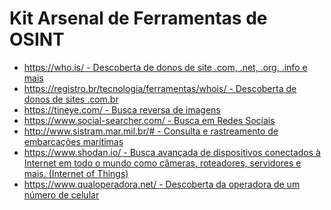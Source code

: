 <!DOCTYPE html>
<html lang="pt-br">
<head>
    <meta charset="UTF-8">
    <meta name="viewport" content="width=device-width, initial-scale=1.0">
    <title>Ferramentas de OSINT</title>
</head>
<body>

<h1>Kit Arsenal de Ferramentas de OSINT</h1>

<ul>
    <li><a href="https://who.is/">https://who.is/ - Descoberta de donos de site .com, .net, .org, .info e mais</a></li>
    <li><a href="https://registro.br/tecnologia/ferramentas/whois/">https://registro.br/tecnologia/ferramentas/whois/ - Descoberta de donos de sites .com.br</a></li>
    <li><a href="https://tineye.com/">https://tineye.com/ - Busca reversa de imagens</a></li>
    <li><a href="https://www.social-searcher.com/">https://www.social-searcher.com/ - Busca em Redes Sociais</a></li>
    <li><a href="http://www.sistram.mar.mil.br/#">http://www.sistram.mar.mil.br/# - Consulta e rastreamento de embarcações marítimas</a></li>
    <li><a href="https://www.shodan.io/">https://www.shodan.io/ - Busca avançada de dispositivos conectados à Internet em todo o mundo como câmeras, roteadores, servidores e mais. (Internet of Things)</a></li>
     <li><a href="https://www.qualoperadora.net/">https://www.qualoperadora.net/ - Descoberta da operadora de um número de celular</a></li>
    
</ul>

</body>
</html>

